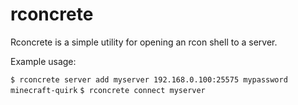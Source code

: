 # rconcrete

Rconcrete is a simple utility for opening an rcon shell to a server.

Example usage:

`$ rconcrete server add myserver 192.168.0.100:25575 mypassword minecraft-quirk`
`$ rconcrete connect myserver`

